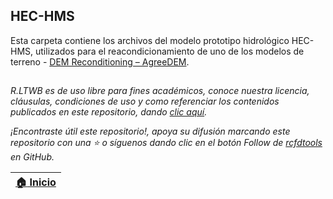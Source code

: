 ## HEC-HMS

Esta carpeta contiene los archivos del modelo prototipo hidrológico HEC-HMS, utilizados para el reacondicionamiento de uno de los modelos de terreno - [DEM Reconditioning – AgreeDEM](../Section02/AgreeDEM). 

 
##

_R.LTWB es de uso libre para fines académicos, conoce nuestra licencia, cláusulas, condiciones de uso y como referenciar los contenidos publicados en este repositorio, dando [clic aquí](https://github.com/rcfdtools/R.LTWB/wiki/License)._

_¡Encontraste útil este repositorio!, apoya su difusión marcando este repositorio con una ⭐ o síguenos dando clic en el botón Follow de [rcfdtools](https://github.com/rcfdtools) en GitHub._

| [:house: Inicio](https://github.com/rcfdtools/R.LTWB) |
|-------------------------------------------------------|